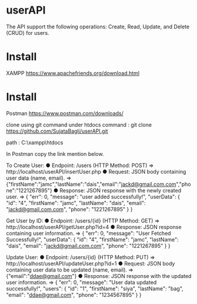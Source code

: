 # userAPI
The API support the following operations: Create, Read, Update, and
Delete (CRUD) for users.

# Install
XAMPP https://www.apachefriends.org/download.html
# Install
Postman https://www.postman.com/downloads/ 

clone using git command  under htdocs 
command : git clone https://github.com/SujataBagli/userAPI.git

path : C:\xampp\htdocs

In Postman copy the link mention below. 

To Create User:
● Endpoint: /users (HTTP Method: POST)
=> http://localhost/userAPI/insertUser.php
● Request: JSON body containing user data (name, email).
=> {"firstName":"jamc","lastName":"dais","email":"jackd@gmail.com.com","phone":"1221267895"}
● Response: JSON response with the newly created user.
=> {
    "err": 0,
    "message": "user added successfully!",
    "userData": {
        "id": "4",
        "firstName": "jamc",
        "lastName": "dais",
        "email": "jackd@gmail.com.com",
        "phone": "1221267895"
    }
}

Get User by ID:
● Endpoint: /users/{id} (HTTP Method: GET)
=> http://localhost/userAPI/getUser.php?id=4
● Response: JSON response containing user information.
=> {
    "err": 0,
    "message": "User Fetched Successfully!",
    "userData": {
        "id": "4",
        "firstName": "jamc",
        "lastName": "dais",
        "email": "jackd@gmail.com.com",
        "phone": "1221267895"
    }
}

Update User:
● Endpoint: /users/{id} (HTTP Method: PUT)
=> http://localhost/userAPI/updateUser.php?id=1
● Request: JSON body containing user data to be updated (name, email).
=> {"email":"ddae@gmail.com"}
● Response: JSON response with the updated user information.
=> {
    "err": 0,
    "message": "User data updated successfully!",
    "users": 
        {
            "id": "1",
            "firstName": "siya",
            "lastName": "bag",
            "email": "ddae@gmail.com",
            "phone": "1234567895"
        }
}
